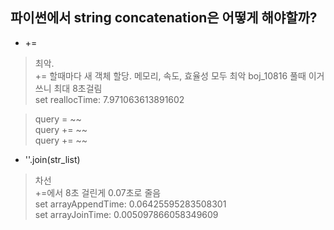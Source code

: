 ## 파이썬에서 string concatenation은 어떻게 해야할까?

- +=

> 최악.\
> += 할때마다 새 객체 할당.
> 메모리, 속도, 효율성 모두 최악
> boj_10816 풀때 이거쓰니 최대 8초걸림\
> set reallocTime:  7.971063613891602

> query = ~~\
> query += ~~\
> query += ~~

- ''.join(str_list)

> 차선\
> +=에서 8초 걸린게 0.07초로 줄음\
> set arrayAppendTime:  0.06425595283508301\
> set arrayJoinTime:  0.005097866058349609
